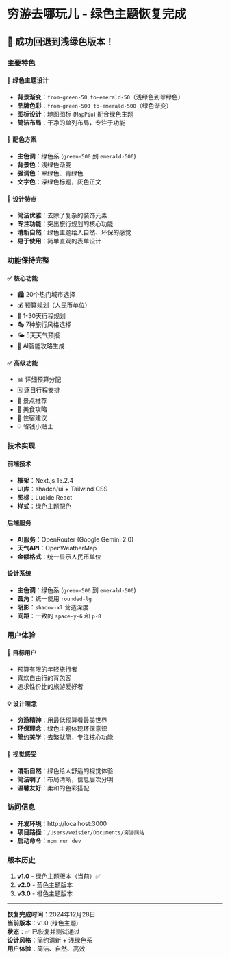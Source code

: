 # 穷游去哪玩儿 - 绿色主题恢复完成

## 🎉 成功回退到浅绿色版本！

### 主要特色

#### 🎨 绿色主题设计
- **背景渐变**：`from-green-50 to-emerald-50`（浅绿色到翠绿色）
- **品牌色彩**：`from-green-500 to-emerald-500`（绿色渐变）
- **图标设计**：地图图标 (`MapPin`) 配合绿色主题
- **简洁布局**：干净的单列布局，专注于功能

#### 💚 配色方案
- **主色调**：绿色系 (`green-500` 到 `emerald-500`)
- **背景色**：浅绿色渐变
- **强调色**：翠绿色、青绿色
- **文字色**：深绿色标题，灰色正文

#### 🌟 设计特点
- **简洁优雅**：去除了复杂的装饰元素
- **专注功能**：突出旅行规划的核心功能
- **清新自然**：绿色主题给人自然、环保的感觉
- **易于使用**：简单直观的表单设计

### 功能保持完整

#### ✅ 核心功能
- 🏙️ 20个热门城市选择
- 💰 预算规划（人民币单位）
- 📅 1-30天行程规划
- 🎭 7种旅行风格选择
- 🌤️ 5天天气预报
- 🤖 AI智能攻略生成

#### ✅ 高级功能
- 📊 详细预算分配
- 🗓️ 逐日行程安排
- 📸 景点推荐
- 🍜 美食攻略
- 🏨 住宿建议
- 💡 省钱小贴士

### 技术实现

#### 前端技术
- **框架**：Next.js 15.2.4
- **UI库**：shadcn/ui + Tailwind CSS
- **图标**：Lucide React
- **样式**：绿色主题配色

#### 后端服务
- **AI服务**：OpenRouter (Google Gemini 2.0)
- **天气API**：OpenWeatherMap
- **金额格式**：统一显示人民币单位

#### 设计系统
- **主色调**：绿色系 (`green-500` 到 `emerald-500`)
- **圆角**：统一使用 `rounded-lg`
- **阴影**：`shadow-xl` 营造深度
- **间距**：一致的 `space-y-6` 和 `p-8`

### 用户体验

#### 🎯 目标用户
- 预算有限的年轻旅行者
- 喜欢自由行的背包客
- 追求性价比的旅游爱好者

#### 💡 设计理念
- **穷游精神**：用最低预算看最美世界
- **环保理念**：绿色主题体现环保意识
- **简约美学**：去繁就简，专注核心功能

#### 🌈 视觉感受
- **清新自然**：绿色给人舒适的视觉体验
- **简洁明了**：布局清晰，信息层次分明
- **温馨友好**：柔和的色彩搭配

### 访问信息

- **开发环境**：http://localhost:3000
- **项目路径**：`/Users/weisier/Documents/穷游网站`
- **启动命令**：`npm run dev`

### 版本历史

1. **v1.0** - 绿色主题版本（当前）✅
2. **v2.0** - 蓝色主题版本
3. **v3.0** - 橙色主题版本

---

**恢复完成时间**：2024年12月28日  
**当前版本**：v1.0 (绿色主题)  
**状态**：✅ 已恢复并测试通过  
**设计风格**：简约清新 + 浅绿色系  
**用户体验**：简洁、自然、高效 